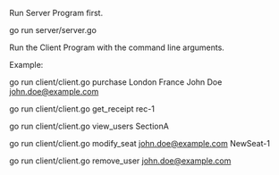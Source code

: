 Run Server Program first.

go run server/server.go

Run the Client Program with the command line arguments.

Example:

go run client/client.go purchase London France John Doe john.doe@example.com

go run client/client.go get_receipt rec-1

go run client/client.go view_users SectionA

go run client/client.go modify_seat john.doe@example.com NewSeat-1

go run client/client.go remove_user john.doe@example.com

